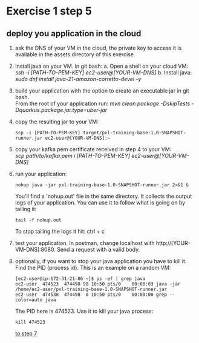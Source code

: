 # Exercise 1 step 5

## deploy you application in the cloud

1. ask the DNS of your VM in the cloud, the private key to access it is available in the assets directory of this exercise
2. install java on your VM.
   In git bash: 
   a. Open a shell on your cloud VM: _ssh -i [PATH-TO-PEM-KEY] ec2-user@[YOUR-VM-DNS]_
   b. Install java: _sudo dnf install java-21-amazon-corretto-devel -y_
3. build your application with the option to create an executable jar in git bash.  
   From the root of your application run: _mvn clean package -DskipTests -Dquarkus.package.jar.type=uber-jar_  
4. copy the resulting jar to your VM:   
   ```shell
   scp -i [PATH-TO-PEM-KEY] target/pxl-training-base-1.0-SNAPSHOT-runner.jar ec2-user@[YOUR-VM-DNS]:~
   ```
5. copy your kafka pem certificate received in step 4 to your VM:  
   _scp path/to/kafka.pem i [PATH-TO-PEM-KEY] ec2-user@[YOUR-VM-DNS]_
6. run your application:  
   ```shell
   nohup java -jar pxl-training-base-1.0-SNAPSHOT-runner.jar 2>&1 &  
   ```
   You'll find a 'nohup.out' file in the same directory. It collects the output logs of your application.
   You can use it to follow what is going on by tailing it:  
   ```shell
   tail -f nohup.out
   ```
   To stop tailing the logs it hit: ctrl + c
7. test your application. In postman, change localhost with http://[YOUR-VM-DNS]:8080. 
   Send a request with a valid body.
8. optionally, if you want to stop your java application you have to kill it.  
   Find the PID (process id). This is an example on a random VM:
   ```shell
   [ec2-user@ip-172-31-21-86 ~]$ ps -ef | grep java
   ec2-user  474523  474498 98 10:50 pts/0    00:00:03 java -jar /home/ec2-user/pxl-training-base-1.0-SNAPSHOT-runner.jar
   ec2-user  474538  474498  0 10:50 pts/0    00:00:00 grep --color=auto java
   ```
   The PID here is 474523. Use it to kill your java process:
   ```shell
   kill 474523
   ```

    [to step 7](exercise-1-step-7) 
